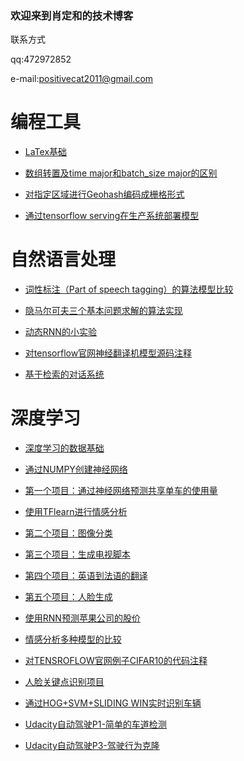 ### 欢迎来到肖定和的技术博客

联系方式

qq:472972852

e-mail:positivecat2011@gmail.com

# 编程工具
- [LaTex基础](https://dinghe.github.io/latexinjupyter.html)

- [数组转置及time major和batch_size major的区别](https://dinghe.github.io/matrix_transpose.html)

- [对指定区域进行Geohash编码成栅格形式](https://dinghe.github.io/geohash.html)

- [通过tensorflow serving在生产系统部署模型](https://dinghe.github.io/tensorflow_serving.html)


# 自然语言处理
- [词性标注（Part of speech tagging）的算法模型比较](https://dinghe.github.io/HMM.html)

- [隐马尔可夫三个基本问题求解的算法实现](https://dinghe.github.io/HMM_implement.html)

- [动态RNN的小实验](https://dinghe.github.io/dynamic_rnn_test.html)

- [对tensorflow官网神经翻译机模型源码注释](https://dinghe.github.io/seqtoseq.html)

- [基于检索的对话系统](https://dinghe.github.io/chatbot-retrieval.html)


# 深度学习
- [深度学习的数据基础](https://dinghe.github.io/deeplearningoffoundation.html)

- [通过NUMPY创建神经网络](https://dinghe.github.io/makeaneuralnetwork.html)

- [第一个项目：通过神经网络预测共享单车的使用量](https://dinghe.github.io/first_neural_network.html)

- [使用TFlearn进行情感分析](https://dinghe.github.io/TFLearn_Sentiment_Analysis_Solution.html)

- [第二个项目：图像分类](https://dinghe.github.io/dlnd_image_classification.html)

- [第三个项目：生成电视脚本](https://dinghe.github.io/dlnd_tv_script_generation.html)

- [第四个项目：英语到法语的翻译](https://dinghe.github.io/dlnd_language_translation.html)

- [第五个项目：人脸生成](https://dinghe.github.io/dlnd_face_generation.html)

- [使用RNN预测苹果公司的股价](https://dinghe.github.io/RNN_project.html)

- [情感分析多种模型的比较](https://dinghe.github.io/sentiment_analysis.html)

- [对TENSROFLOW官网例子CIFAR10的代码注释](https://dinghe.github.io/cifar10.html)

- [人脸关键点识别项目](https://dinghe.github.io/CV_project.html)

- [通过HOG+SVM+SLIDING WIN实时识别车辆](https://dinghe.github.io/CarND-Vehicle-Detection.html)

- [Udacity自动驾驶P1-简单的车道检测](https://dinghe.github.io/P1.html)

- [Udacity自动驾驶P3-驾驶行为克隆](https://dinghe.github.io/self-dring-p3.html)



